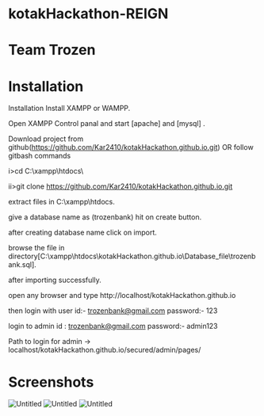 # kotakHackathon-REIGN
# Team Trozen
# Installation
Installation Install XAMPP or WAMPP.

Open XAMPP Control panal and start [apache] and [mysql] .

Download project from github(https://github.com/Kar2410/kotakHackathon.github.io.git) OR follow gitbash commands

i>cd C:\xampp\htdocs\

ii>git clone https://github.com/Kar2410/kotakHackathon.github.io.git

extract files in C:\xampp\htdocs.

give a database name as (trozenbank) hit on create button.

after creating database name click on import.

browse the file in directory[C:\xampp\htdocs\kotakHackathon.github.io\Database_file\trozenbank.sql].

after importing successfully.

open any browser and type http://localhost/kotakHackathon.github.io

 then login with user id:- trozenbank@gmail.com
 password:- 123
 
 login to admin id : trozenbank@gmail.com
 password:- admin123
 
 Path to login for admin -> localhost/kotakHackathon.github.io/secured/admin/pages/


# Screenshots
![Untitled](https://user-images.githubusercontent.com/56619907/143769188-0017c8fd-02ce-463d-b5c8-a272bb986cf6.png)
![Untitled](https://user-images.githubusercontent.com/56619907/143769299-34a72ce1-fbbb-4572-a397-4645f2ce6d67.png)
![Untitled](https://user-images.githubusercontent.com/56619907/143769353-bfc505ef-3482-4f2c-91ef-9f8ccc0b926d.png)

